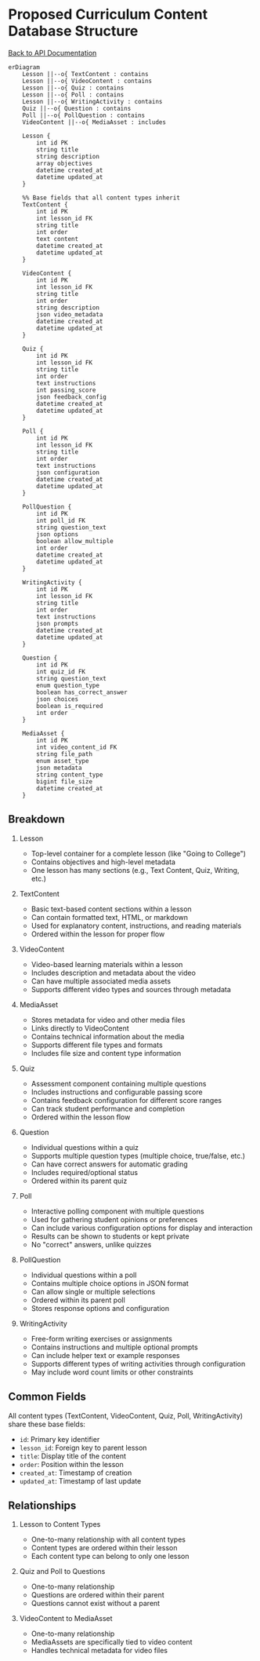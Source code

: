 # Proposed Curriculum Content Database Structure
[Back to API Documentation](./README.md)

```mermaid
erDiagram
    Lesson ||--o{ TextContent : contains
    Lesson ||--o{ VideoContent : contains
    Lesson ||--o{ Quiz : contains
    Lesson ||--o{ Poll : contains
    Lesson ||--o{ WritingActivity : contains
    Quiz ||--o{ Question : contains
    Poll ||--o{ PollQuestion : contains
    VideoContent ||--o{ MediaAsset : includes

    Lesson {
        int id PK
        string title
        string description
        array objectives
        datetime created_at
        datetime updated_at
    }

    %% Base fields that all content types inherit
    TextContent {
        int id PK
        int lesson_id FK
        string title
        int order
        text content
        datetime created_at
        datetime updated_at
    }

    VideoContent {
        int id PK
        int lesson_id FK
        string title
        int order
        string description
        json video_metadata
        datetime created_at
        datetime updated_at
    }

    Quiz {
        int id PK
        int lesson_id FK
        string title
        int order
        text instructions
        int passing_score
        json feedback_config
        datetime created_at
        datetime updated_at
    }

    Poll {
        int id PK
        int lesson_id FK
        string title
        int order
        text instructions
        json configuration
        datetime created_at
        datetime updated_at
    }

    PollQuestion {
        int id PK
        int poll_id FK
        string question_text
        json options
        boolean allow_multiple
        int order
        datetime created_at
        datetime updated_at
    }

    WritingActivity {
        int id PK
        int lesson_id FK
        string title
        int order
        text instructions
        json prompts
        datetime created_at
        datetime updated_at
    }

    Question {
        int id PK
        int quiz_id FK
        string question_text
        enum question_type
        boolean has_correct_answer
        json choices
        boolean is_required
        int order
    }

    MediaAsset {
        int id PK
        int video_content_id FK
        string file_path
        enum asset_type
        json metadata
        string content_type
        bigint file_size
        datetime created_at
    }
```

## Breakdown

1. Lesson

    - Top-level container for a complete lesson (like "Going to College")
    - Contains objectives and high-level metadata
    - One lesson has many sections (e.g., Text Content, Quiz, Writing, etc.)

2. TextContent
    - Basic text-based content sections within a lesson
    - Can contain formatted text, HTML, or markdown
    - Used for explanatory content, instructions, and reading materials
    - Ordered within the lesson for proper flow

3. VideoContent
    - Video-based learning materials within a lesson
    - Includes description and metadata about the video
    - Can have multiple associated media assets
    - Supports different video types and sources through metadata

4. MediaAsset
    - Stores metadata for video and other media files
    - Links directly to VideoContent
    - Contains technical information about the media
    - Supports different file types and formats
    - Includes file size and content type information

5. Quiz
    - Assessment component containing multiple questions
    - Includes instructions and configurable passing score
    - Contains feedback configuration for different score ranges
    - Can track student performance and completion
    - Ordered within the lesson flow

6. Question
    - Individual questions within a quiz
    - Supports multiple question types (multiple choice, true/false, etc.)
    - Can have correct answers for automatic grading
    - Includes required/optional status
    - Ordered within its parent quiz

7. Poll
    - Interactive polling component with multiple questions
    - Used for gathering student opinions or preferences
    - Can include various configuration options for display and interaction
    - Results can be shown to students or kept private
    - No "correct" answers, unlike quizzes

8. PollQuestion
    - Individual questions within a poll
    - Contains multiple choice options in JSON format
    - Can allow single or multiple selections
    - Ordered within its parent poll
    - Stores response options and configuration

9. WritingActivity
    - Free-form writing exercises or assignments
    - Contains instructions and multiple optional prompts
    - Can include helper text or example responses
    - Supports different types of writing activities through configuration
    - May include word count limits or other constraints

## Common Fields

All content types (TextContent, VideoContent, Quiz, Poll, WritingActivity) share these base fields:
- `id`: Primary key identifier
- `lesson_id`: Foreign key to parent lesson
- `title`: Display title of the content
- `order`: Position within the lesson
- `created_at`: Timestamp of creation
- `updated_at`: Timestamp of last update

## Relationships

1. Lesson to Content Types
    - One-to-many relationship with all content types
    - Content types are ordered within their lesson
    - Each content type can belong to only one lesson

2. Quiz and Poll to Questions
    - One-to-many relationship
    - Questions are ordered within their parent
    - Questions cannot exist without a parent

3. VideoContent to MediaAsset
    - One-to-many relationship
    - MediaAssets are specifically tied to video content
    - Handles technical metadata for video files